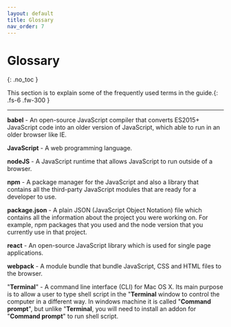 ```yaml
---
layout: default
title: Glossary
nav_order: 7
---
```


# Glossary
{: .no_toc }

This section is to explain some of the frequently used terms in the guide.{: .fs-6 .fw-300 }

---

**babel** - An open-source JavaScript compiler that converts ES2015+ JavaScript code into an older version of JavaScript, which able to run in an older browser like IE. 

**JavaScript** - A web programming language.

**nodeJS** - A JavaScript runtime that allows JavaScript to run outside of a browser.

**npm** - A package manager for the JavaScript and also a library that contains all the third-party JavaScript modules that are ready for a developer to use. 

**package.json** - A plain JSON (JavaScript Object Notation) file which contains all the information about the project you were working on. For example, npm packages that you used and the node version that you currently use in that project.

**react** - An open-source JavaScript library which is used for single page applications. 

**webpack** - A module bundle that bundle JavaScript, CSS and HTML files to the browser. 

"**Terminal**" - A command line interface (CLI) for Mac OS X. Its main purpose is to allow a user to type shell script in the "**Terminal** window to control the computer in a different way. In windows machine it is called "**Command prompt**", but unlike "**Terminal**, you will need to install an addon for "**Command prompt**" to run shell script.